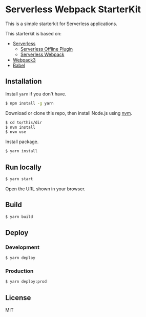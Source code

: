 # Serverless Webpack StarterKit

This is a simple starterkit for Serverless applications.

This starterkit is based on:

* [Serverless](https://serverless.com/ "Serverless - The Serverless Application Framework powered by AWS Lambda and API Gateway")
    * [Serverless Offline Plugin](https://github.com/dherault/serverless-offline "Serverless Offline Plugin")
    * [Serverless Webpack](https://github.com/elastic-coders/serverless-webpack "elastic-coders/serverless-webpack: Serverless plugin to bundle your lambdas with Webpack")
* [Webpack3](https://webpack.js.org/ "webpack")
* [Babel](https://babeljs.io/ "Babel · The compiler for writing next generation JavaScript")

## Installation

Install `yarn` if you don't have.

```bash
$ npm install -g yarn
```

Download or clone this repo, then install Node.js using [nvm](https://github.com/creationix/nvm "creationix/nvm: Node Version Manager - Simple bash script to manage multiple active node.js versions").

```bash
$ cd to/this/dir
$ nvm install
$ nvm use
```

Install package.

```bash
$ yarn install
```

## Run locally

```bash
$ yarn start
```

Open the URL shown in your browser.

## Build

```bash
$ yarn build
```

## Deploy

### Development

```bash
$ yarn deploy
```

### Production

```bash
$ yarn deploy:prod
```

## License

MIT
